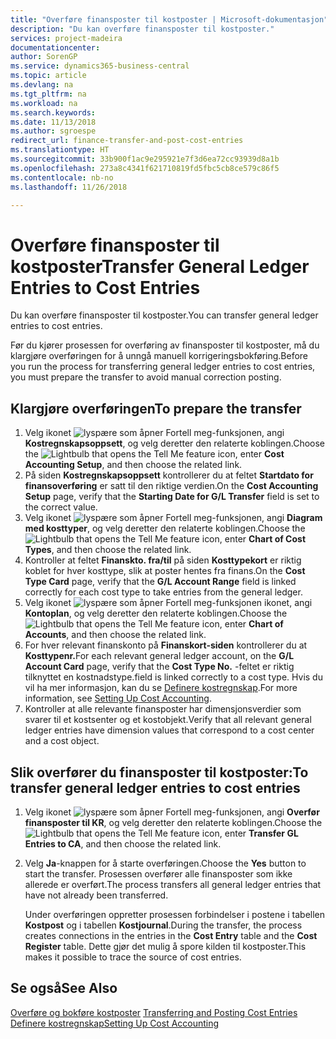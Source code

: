```yaml
---
title: "Overføre finansposter til kostposter | Microsoft-dokumentasjon"
description: "Du kan overføre finansposter til kostposter."
services: project-madeira
documentationcenter: 
author: SorenGP
ms.service: dynamics365-business-central
ms.topic: article
ms.devlang: na
ms.tgt_pltfrm: na
ms.workload: na
ms.search.keywords: 
ms.date: 11/13/2018
ms.author: sgroespe
redirect_url: finance-transfer-and-post-cost-entries
ms.translationtype: HT
ms.sourcegitcommit: 33b900f1ac9e295921e7f3d6ea72cc93939d8a1b
ms.openlocfilehash: 273a8c4341f621710819fd5fbc5cb8ce579c86f5
ms.contentlocale: nb-no
ms.lasthandoff: 11/26/2018

---
```

# <a name="transfer-general-ledger-entries-to-cost-entries"></a><span data-ttu-id="c3b1d-103">Overføre finansposter til kostposter</span><span class="sxs-lookup"><span data-stu-id="c3b1d-103">Transfer General Ledger Entries to Cost Entries</span></span>
<span data-ttu-id="c3b1d-104">Du kan overføre finansposter til kostposter.</span><span class="sxs-lookup"><span data-stu-id="c3b1d-104">You can transfer general ledger entries to cost entries.</span></span>  

<span data-ttu-id="c3b1d-105">Før du kjører prosessen for overføring av finansposter til kostposter, må du klargjøre overføringen for å unngå manuell korrigeringsbokføring.</span><span class="sxs-lookup"><span data-stu-id="c3b1d-105">Before you run the process for transferring general ledger entries to cost entries, you must prepare the transfer to avoid manual correction posting.</span></span>  

## <a name="to-prepare-the-transfer"></a><span data-ttu-id="c3b1d-106">Klargjøre overføringen</span><span class="sxs-lookup"><span data-stu-id="c3b1d-106">To prepare the transfer</span></span>  

1.  <span data-ttu-id="c3b1d-107">Velg ikonet ![lyspære som åpner Fortell meg-funksjonen](media/ui-search/search_small.png "Fortell hva du vil gjøre"), angi **Kostregnskapsoppsett**, og velg deretter den relaterte koblingen.</span><span class="sxs-lookup"><span data-stu-id="c3b1d-107">Choose the ![Lightbulb that opens the Tell Me feature](media/ui-search/search_small.png "Tell me what you want to do") icon, enter **Cost Accounting Setup**, and then choose the related link.</span></span>  
2.  <span data-ttu-id="c3b1d-108">På siden **Kostregnskapsoppsett** kontrollerer du at feltet **Startdato for finansoverføring** er satt til den riktige verdien.</span><span class="sxs-lookup"><span data-stu-id="c3b1d-108">On the **Cost Accounting Setup** page, verify that the **Starting Date for G/L Transfer** field is set to the correct value.</span></span>  
3.  <span data-ttu-id="c3b1d-109">Velg ikonet ![lyspære som åpner Fortell meg-funksjonen](media/ui-search/search_small.png "Fortell hva du vil gjøre"), angi **Diagram med kosttyper**, og velg deretter den relaterte koblingen.</span><span class="sxs-lookup"><span data-stu-id="c3b1d-109">Choose the ![Lightbulb that opens the Tell Me feature](media/ui-search/search_small.png "Tell me what you want to do") icon, enter **Chart of Cost Types**, and then choose the related link.</span></span>  
4.  <span data-ttu-id="c3b1d-110">Kontroller at feltet **Finanskto. fra/til** på siden **Kosttypekort** er riktig koblet for hver kosttype, slik at poster hentes fra finans.</span><span class="sxs-lookup"><span data-stu-id="c3b1d-110">On the **Cost Type Card** page, verify that the **G/L Account Range** field is linked correctly for each cost type to take entries from the general ledger.</span></span>  
5.  <span data-ttu-id="c3b1d-111">Velg ikonet ![lyspære som åpner Fortell meg-funksjonen](media/ui-search/search_small.png "Fortell hva du vil gjøre") ikonet, angi **Kontoplan**, og velg deretter den relaterte koblingen.</span><span class="sxs-lookup"><span data-stu-id="c3b1d-111">Choose the ![Lightbulb that opens the Tell Me feature](media/ui-search/search_small.png "Tell me what you want to do") icon, enter **Chart of Accounts**, and then choose the related link.</span></span>  
6.  <span data-ttu-id="c3b1d-112">For hver relevant finanskonto på **Finanskort-siden** kontrollerer du at **Kosttypenr.**</span><span class="sxs-lookup"><span data-stu-id="c3b1d-112">For each relevant general ledger account, on the **G/L Account Card** page, verify that the **Cost Type No.**</span></span> <span data-ttu-id="c3b1d-113">-feltet er riktig tilknyttet en kostnadstype.</span><span class="sxs-lookup"><span data-stu-id="c3b1d-113">field is linked correctly to a cost type.</span></span> <span data-ttu-id="c3b1d-114">Hvis du vil ha mer informasjon, kan du se [Definere kostregnskap](finance-set-up-cost-accounting.md).</span><span class="sxs-lookup"><span data-stu-id="c3b1d-114">For more information, see [Setting Up Cost Accounting](finance-set-up-cost-accounting.md).</span></span>  
7.  <span data-ttu-id="c3b1d-115">Kontroller at alle relevante finansposter har dimensjonsverdier som svarer til et kostsenter og et kostobjekt.</span><span class="sxs-lookup"><span data-stu-id="c3b1d-115">Verify that all relevant general ledger entries have dimension values that correspond to a cost center and a cost object.</span></span>  

## <a name="to-transfer-general-ledger-entries-to-cost-entries"></a><span data-ttu-id="c3b1d-116">Slik overfører du finansposter til kostposter:</span><span class="sxs-lookup"><span data-stu-id="c3b1d-116">To transfer general ledger entries to cost entries</span></span>  
1.  <span data-ttu-id="c3b1d-117">Velg ikonet ![lyspære som åpner Fortell meg-funksjonen](media/ui-search/search_small.png "Fortell hva du vil gjøre"), angi **Overfør finansposter til KR**, og velg deretter den relaterte koblingen.</span><span class="sxs-lookup"><span data-stu-id="c3b1d-117">Choose the ![Lightbulb that opens the Tell Me feature](media/ui-search/search_small.png "Tell me what you want to do") icon, enter **Transfer GL Entries to CA**, and then choose the related link.</span></span>  
2.  <span data-ttu-id="c3b1d-118">Velg **Ja**-knappen for å starte overføringen.</span><span class="sxs-lookup"><span data-stu-id="c3b1d-118">Choose the **Yes** button to start the transfer.</span></span> <span data-ttu-id="c3b1d-119">Prosessen overfører alle finansposter som ikke allerede er overført.</span><span class="sxs-lookup"><span data-stu-id="c3b1d-119">The process transfers all general ledger entries that have not already been transferred.</span></span>  

    <span data-ttu-id="c3b1d-120">Under overføringen oppretter prosessen forbindelser i postene i tabellen **Kostpost** og i tabellen **Kostjournal**.</span><span class="sxs-lookup"><span data-stu-id="c3b1d-120">During the transfer, the process creates connections in the entries in the **Cost Entry** table and the **Cost Register** table.</span></span> <span data-ttu-id="c3b1d-121">Dette gjør det mulig å spore kilden til kostposter.</span><span class="sxs-lookup"><span data-stu-id="c3b1d-121">This makes it possible to trace the source of cost entries.</span></span>  

## <a name="see-also"></a><span data-ttu-id="c3b1d-122">Se også</span><span class="sxs-lookup"><span data-stu-id="c3b1d-122">See Also</span></span>  
<span data-ttu-id="c3b1d-123">[Overføre og bokføre kostposter](finance-transfer-and-post-cost-entries.md) </span><span class="sxs-lookup"><span data-stu-id="c3b1d-123">[Transferring and Posting Cost Entries](finance-transfer-and-post-cost-entries.md) </span></span>  
[<span data-ttu-id="c3b1d-124">Definere kostregnskap</span><span class="sxs-lookup"><span data-stu-id="c3b1d-124">Setting Up Cost Accounting</span></span>](finance-set-up-cost-accounting.md)   

